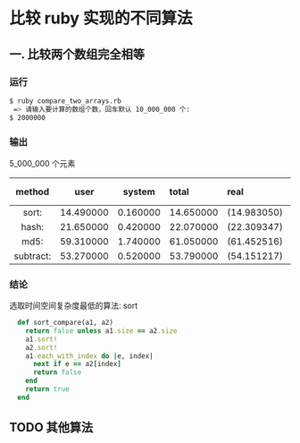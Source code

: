 # 比较 ruby 实现的不同算法


## 一. 比较两个数组完全相等

### 运行

```bash
$ ruby compare_two_arrays.rb 
 => 请输入要计算的数组个数，回车默认 10_000_000 个:
$ 2000000 
```

### 输出

5_000_000 个元素

  method   |  user  |system | total         |real     | extra-memery
:---------:|:------:|:-----:|:----------|:-------------|:-------------|
sort:  |14.490000  | 0.160000 | 14.650000 |(14.983050) | - |
hash: | 21.650000 |  0.420000 | 22.070000 | (22.309347) | O(2N) | 
md5:  |59.310000 |  1.740000 | 61.050000 | (61.452516) | - |
subtract: | 53.270000  | 0.520000 | 53.790000 | (54.151217) | O(2N) |

### 结论

选取时间空间复杂度最低的算法: sort

```ruby
  def sort_compare(a1, a2)
    return false unless a1.size == a2.size
    a1.sort!
    a2.sort!
    a1.each_with_index do |e, index|
      next if e == a2[index]
      return false 
    end
    return true 
  end
```

## TODO 其他算法